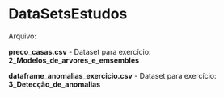 # DataSetsEstudos

Arquivo:

__preco_casas.csv__ - Dataset para exercício: __2_Modelos_de_arvores_e_emsembles__

__dataframe_anomalias_exercicio.csv__ - Dataset para exercício: __3_Detecção_de_anomalias__
